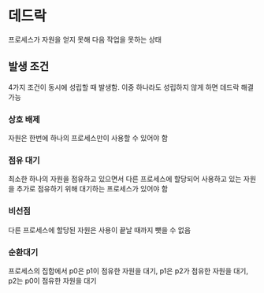 # 데드락
프로세스가 자원을 얻지 못해 다음 작업을 못하는 상태

## 발생 조건
4가지 조건이 동시에 성립할 때 발생함. 이중 하나라도 성립하지 않게 하면 데드락 해결가능

### 상호 배제
자원은 한번에 하나의 프로세스만이 사용할 수 있어야 함

### 점유 대기
최소한 하나의 자원을 점유하고 있으면서 다른 프로세스에 할당되어 사용하고 있는 자원을 추가로 점유하기 위해 대기하는 프로세스가 있어야 함

### 비선점
다른 프로세스에 할당된 자원은 사용이 끝날 때까지 뺏을 수 없음

### 순환대기
프로세스의 집합에서 p0은 p1이 점유한 자원을 대기, p1은 p2가 점유한 자원을 대기, p2는 p0이 점유한 자원을 대기
